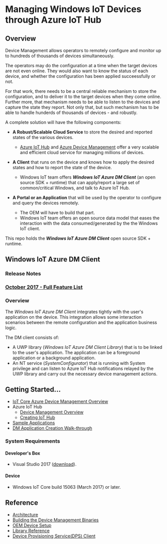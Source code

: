 # Managing Windows IoT Devices through Azure IoT Hub

## Overview

Device Management allows operators to remotely configure and monitor up to hundreds of thousands of devices simultaneously. 

The operators may do the configuration at a time when the target devices are not even online. They would also want to know the status of each device, and whether the configuration has been applied succeessfully or not.

For that work, there needs to be a central reliable mechanism to store the configuration, and to deliver it to the target devices when they come online. Further more, that mechanism needs to be able to listen to the devices and capture the state they report. Not only that, but such mechanism has to be able to handle hunderds of thousands of devices - and robustly.

A complete solution will have the following components:

- **A Robust/Scalable Cloud Service** to store the desired and reported states of the various devices.
  - [Azure IoT Hub](https://azure.microsoft.com/en-us/services/iot-hub/) and [Azure Device Management](https://docs.microsoft.com/en-us/azure/iot-hub/iot-hub-device-management-overview) offer a very scalable and efficient cloud service for managing millions of devices.

- **A Client** that runs on the device and knows how to apply the desired states and how to report the state of the device.
  - Windows IoT team offers ***Windows IoT Azure DM Client*** (an open source SDK + runtime) that can apply/report a large set of common/critical Windows, and talk to Azure IoT Hub.

- **A Portal or an Application** that will be used by the operator to configure and query the devices remotely.
  - The OEM will have to build that part.
  - Windows IoT team offers an open source data model that eases the interaction with the data consumed/generated by the the Windows IoT client.

This repo holds the ***Windows IoT Azure DM Client*** open source SDK + runtime.

## Windows IoT Azure DM Client

### Release Notes

### [October 2017 - Full Feature List](docs/release-notes-2017-10.md)

### Overview

The *Windows IoT Azure DM Client* integrates tightly with the user's application on the device. This integration allows some interaction scenarios between the remote configuration and the application business logic.

The DM client consists of:

- A UWP library (*Windows IoT Azure DM Client Library*) that is to be linked to the user's application. The application can be a foreground application or a background application.
- An NT service (*SystemConfigurator*) that is running with System privilege and can listen to Azure IoT Hub notifications relayed by the UWP library and carry out the necessary device management actions.

## Getting Started...

- [IoT Core Azure Device Management Overview](https://blogs.windows.com/buildingapps/2017/04/07/managing-windows-iot-core-devices-azure-iot-hub/)
- Azure IoT Hub
  - [Device Management Overview](https://docs.microsoft.com/en-us/azure/iot-hub/iot-hub-device-management-overview)
  - [Creating IoT Hub](https://docs.microsoft.com/en-us/azure/iot-hub/iot-hub-csharp-csharp-getstarted)
- [Sample Applications](docs/samples.md)
- [DM Application Creation Walk-through](docs/dm-hello-world-overview.md)

### System Requirements

#### Developer's Box

- Visual Studio 2017 ([download](https://www.visualstudio.com/downloads)).

#### Device

- Windows IoT Core build 15063 (March 2017) or later.

## Reference

- [Architecture](docs/dm-client-architecture.md)
- [Building the Device Management Binaries](docs/building-the-dm-binaries.md)
- [OEM Device Setup](docs/oem-device-setup.md)
- [Library Reference](docs/library-reference.md)
- [Device Provisioning Service(DPS) Client](<https://github.com/ms-iot/iot-azure-dps-client>)
